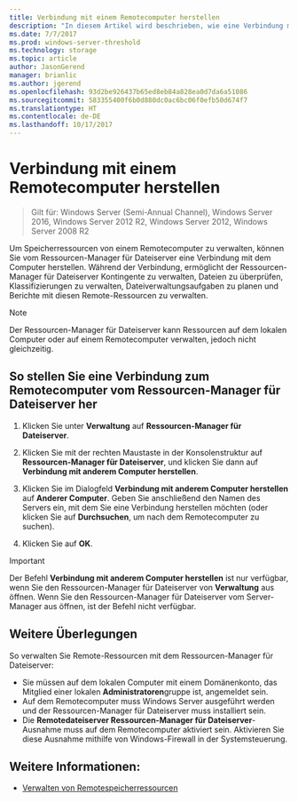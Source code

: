 ```yaml
---
title: Verbindung mit einem Remotecomputer herstellen
description: "In diesem Artikel wird beschrieben, wie eine Verbindung mit einem Remotecomputer zum Verwalten von Speicherressourcen vom Ressourcen-Manager für Dateiserver hergestellt wird"
ms.date: 7/7/2017
ms.prod: windows-server-threshold
ms.technology: storage
ms.topic: article
author: JasonGerend
manager: brianlic
ms.author: jgerend
ms.openlocfilehash: 93d2be926437b65ed8eb84a828ea0d7da6a51086
ms.sourcegitcommit: 583355400f6b0d880dc0ac6bc06f0efb50d674f7
ms.translationtype: HT
ms.contentlocale: de-DE
ms.lasthandoff: 10/17/2017
---
```

# <a name="connect-to-a-remote-computer"></a>Verbindung mit einem Remotecomputer herstellen 

> Gilt für: Windows Server (Semi-Annual Channel), Windows Server 2016, Windows Server 2012 R2, Windows Server 2012, Windows Server 2008 R2

Um Speicherressourcen von einem Remotecomputer zu verwalten, können Sie vom Ressourcen-Manager für Dateiserver eine Verbindung mit dem Computer herstellen. Während der Verbindung, ermöglicht der Ressourcen-Manager für Dateiserver Kontingente zu verwalten, Dateien zu überprüfen, Klassifizierungen zu verwalten, Dateiverwaltungsaufgaben zu planen und Berichte mit diesen Remote-Ressourcen zu verwalten.

> [!Note]
> Der Ressourcen-Manager für Dateiserver kann Ressourcen auf dem lokalen Computer oder auf einem Remotecomputer verwalten, jedoch nicht gleichzeitig.

## <a name="to-connect-to-a-remote-computer-from-file-server-resource-manager"></a>So stellen Sie eine Verbindung zum Remotecomputer vom Ressourcen-Manager für Dateiserver her

1.  Klicken Sie unter **Verwaltung** auf **Ressourcen-Manager für Dateiserver**.

2.  Klicken Sie mit der rechten Maustaste in der Konsolenstruktur auf **Ressourcen-Manager für Dateiserver**, und klicken Sie dann auf **Verbindung mit anderem Computer herstellen**.

3.  Klicken Sie im Dialogfeld **Verbindung mit anderem Computer herstellen** auf **Anderer Computer**. Geben Sie anschließend den Namen des Servers ein, mit dem Sie eine Verbindung herstellen möchten (oder klicken Sie auf **Durchsuchen**, um nach dem Remotecomputer zu suchen).

4.  Klicken Sie auf **OK**.

> [!Important]
> Der Befehl **Verbindung mit anderem Computer herstellen** ist nur verfügbar, wenn Sie den Ressourcen-Manager für Dateiserver von **Verwaltung** aus öffnen. Wenn Sie den Ressourcen-Manager für Dateiserver vom Server-Manager aus öffnen, ist der Befehl nicht verfügbar.

## <a name="additional-considerations"></a>Weitere Überlegungen

So verwalten Sie Remote-Ressourcen mit dem Ressourcen-Manager für Dateiserver:

-   Sie müssen auf dem lokalen Computer mit einem Domänenkonto, das Mitglied einer lokalen **Administratoren**gruppe ist, angemeldet sein.
-   Auf dem Remotecomputer muss Windows Server ausgeführt werden und der Ressourcen-Manager für Dateiserver muss installiert sein.
-   Die **Remotedateiserver Ressourcen-Manager für Dateiserver**-Ausnahme muss auf dem Remotecomputer aktiviert sein. Aktivieren Sie diese Ausnahme mithilfe von Windows-Firewall in der Systemsteuerung.

## <a name="see-also"></a>Weitere Informationen:

-   [Verwalten von Remotespeicherressourcen](managing-remote-storage-resources.md)